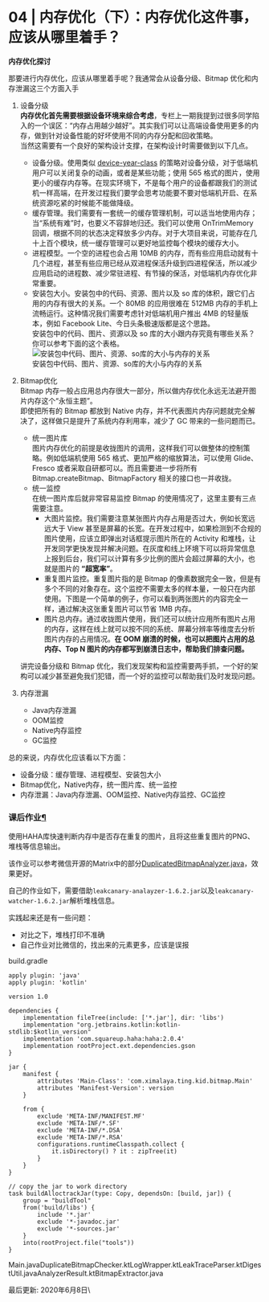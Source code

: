 # 04 | 内存优化（下）：内存优化这件事，应该从哪里着手？

**内存优化探讨**

那要进行内存优化，应该从哪里着手呢？我通常会从设备分级、Bitmap 优化和内存泄漏这三个方面入手

1. 设备分级\
   **内存优化首先需要根据设备环境来综合考虑**，专栏上一期我提到过很多同学陷入的一个误区：“内存占用越少越好”。其实我们可以让高端设备使用更多的内存，做到针对设备性能的好坏使用不同的内存分配和回收策略。\
   当然这需要有一个良好的架构设计支撑，在架构设计时需要做到以下几点。
   * 设备分级。使用类似 [device-year-class](https://blog.yorek.xyz/android/paid/master/memory\_2/\(https://github.com/facebook/device-year-class\)) 的策略对设备分级，对于低端机用户可以关闭复杂的动画，或者是某些功能；使用 565 格式的图片，使用更小的缓存内存等。在现实环境下，不是每个用户的设备都跟我们的测试机一样高端，在开发过程我们要学会思考功能要不要对低端机开启、在系统资源吃紧的时候能不能做降级。
   * 缓存管理。我们需要有一套统一的缓存管理机制，可以适当地使用内存；当“系统有难”时，也要义不容辞地归还。我们可以使用 OnTrimMemory 回调，根据不同的状态决定释放多少内存。对于大项目来说，可能存在几十上百个模块，统一缓存管理可以更好地监控每个模块的缓存大小。
   * 进程模型。一个空的进程也会占用 10MB 的内存，而有些应用启动就有十几个进程，甚至有些应用已经从双进程保活升级到四进程保活，所以减少应用启动的进程数、减少常驻进程、有节操的保活，对低端机内存优化非常重要。
   * 安装包大小。安装包中的代码、资源、图片以及 so 库的体积，跟它们占用的内存有很大的关系。一个 80MB 的应用很难在 512MB 内存的手机上流畅运行。这种情况我们需要考虑针对低端机用户推出 4MB 的轻量版本，例如 Facebook Lite、今日头条极速版都是这个思路。\
     安装包中的代码、图片、资源以及 so 库的大小跟内存究竟有哪些关系？你可以参考下面的这个表格。\
     ![安装包中代码、图片、资源、so库的大小与内存的关系](https://blog.yorek.xyz/assets/images/android/memory\_in\_apk.png)\
     安装包中代码、图片、资源、so库的大小与内存的关系
2.  Bitmap优化\
    Bitmap 内存一般占应用总内存很大一部分，所以做内存优化永远无法避开图片内存这个“永恒主题”。\
    即使把所有的 Bitmap 都放到 Native 内存，并不代表图片内存问题就完全解决了，这样做只是提升了系统内存利用率，减少了 GC 带来的一些问题而已。

    * 统一图片库\
      图片内存优化的前提是收拢图片的调用，这样我们可以做整体的控制策略。例如低端机使用 565 格式、更加严格的缩放算法，可以使用 Glide、Fresco 或者采取自研都可以。而且需要进一步将所有 Bitmap.createBitmap、BitmapFactory 相关的接口也一并收拢。
    * 统一监控\
      在统一图片库后就非常容易监控 Bitmap 的使用情况了，这里主要有三点需要注意。
      * 大图片监控。我们需要注意某张图片内存占用是否过大，例如长宽远远大于 View 甚至是屏幕的长宽。在开发过程中，如果检测到不合规的图片使用，应该立即弹出对话框提示图片所在的 Activity 和堆栈，让开发同学更快发现并解决问题。在灰度和线上环境下可以将异常信息上报到后台，我们可以计算有多少比例的图片会超过屏幕的大小，也就是图片的 **“超宽率”**。
      * 重复图片监控。重复图片指的是 Bitmap 的像素数据完全一致，但是有多个不同的对象存在。这个监控不需要太多的样本量，一般只在内部使用。下图是一个简单的例子，你可以看到两张图片的内容完全一样，通过解决这张重复图片可以节省 1MB 内存。
      * 图片总内存。通过收拢图片使用，我们还可以统计应用所有图片占用的内存，这样在线上就可以按不同的系统、屏幕分辨率等维度去分析图片内存的占用情况。**在 OOM 崩溃的时候，也可以把图片占用的总内存、Top N 图片的内存都写到崩溃日志中，帮助我们排查问题。**

    讲完设备分级和 Bitmap 优化，我们发现架构和监控需要两手抓，一个好的架构可以减少甚至避免我们犯错，而一个好的监控可以帮助我们及时发现问题。
3. 内存泄漏
   * Java内存泄漏
   * OOM监控
   * Native内存监控
   * GC监控

总的来说，内存优化应该看以下方面：

* 设备分级：缓存管理、进程模型、安装包大小
* Bitmap优化，Native内存，统一图片库、统一监控
* 内存泄漏：Java内存泄漏、OOM监控、Native内存监控、GC监控

### 课后作业[¶](https://blog.yorek.xyz/android/paid/master/memory\_2/#\_1) <a href="#_1" id="_1"></a>

使用HAHA库快速判断内存中是否存在重复的图片，且将这些重复图片的PNG、堆栈等信息输出。

该作业可以参考微信开源的Matrix中的部分[DuplicatedBitmapAnalyzer.java](https://github.com/Tencent/matrix/blob/master/matrix/matrix-android/matrix-resource-canary/matrix-resource-canary-analyzer/src/main/java/com/tencent/matrix/resource/analyzer/DuplicatedBitmapAnalyzer.java)，效果更好。

自己的作业如下，需要借助`leakcanary-analayzer-1.6.2.jar`以及`leakcanary-watcher-1.6.2.jar`解析堆栈信息。

实践起来还是有一些问题：

* 对比之下，堆栈打印不准确
* 自己作业对比微信的，找出来的元素更多，应该是误报

build.gradle

```
apply plugin: 'java'
apply plugin: 'kotlin'

version 1.0

dependencies {
    implementation fileTree(include: ['*.jar'], dir: 'libs')
    implementation "org.jetbrains.kotlin:kotlin-stdlib:$kotlin_version"
    implementation 'com.squareup.haha:haha:2.0.4'
    implementation rootProject.ext.dependencies.gson
}

jar {
    manifest {
        attributes 'Main-Class': 'com.ximalaya.ting.kid.bitmap.Main'
        attributes 'Manifest-Version': version
    }

    from {
        exclude 'META-INF/MANIFEST.MF'
        exclude 'META-INF/*.SF'
        exclude 'META-INF/*.DSA'
        exclude 'META-INF/*.RSA'
        configurations.runtimeClasspath.collect {
            it.isDirectory() ? it : zipTree(it)
        }
    }
}

// copy the jar to work directory
task buildAlloctrackJar(type: Copy, dependsOn: [build, jar]) {
    group = "buildTool"
    from('build/libs') {
        include '*.jar'
        exclude '*-javadoc.jar'
        exclude '*-sources.jar'
    }
    into(rootProject.file("tools"))
}
```

Main.javaDuplicateBitmapChecker.ktLogWrapper.ktLeakTraceParser.ktDigestUtil.javaAnalyzerResult.ktBitmapExtractor.java

最后更新: 2020年6月8日\
